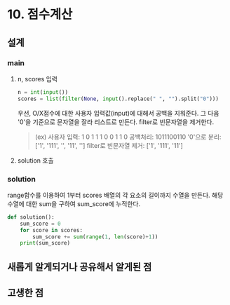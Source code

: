 # 10. 점수계산


## 설계
### main
1. n, scores 입력
    
    ```python
    n = int(input())
    scores = list(filter(None, input().replace(" ", "").split("0")))
    ```

    우선, O/X점수에 대한 사용자 입력값(input)에 대해서 공백을 지워준다. 그 다음 '0'을 기준으로 문자열을 잘라 리스트로 만든다. filter로 빈문자열을 제거한다.

    > (ex) 
    > 사용자 입력: 1 0 1 1 1 0 0 1 1 0
    > 공백처리: 1011100110
    > '0'으로 분리: ['1', '111', '', '11', '']
    > filter로 빈문자열 제거: ['1', '111', '11']

2. solution 호출 



### solution
range함수를 이용하여 1부터 scores 배열의 각 요소의 길이까지 수열을 만든다. 해당 수열에 대한 sum을 구하여 sum_score에 누적한다.
    
```python
def solution():
    sum_score = 0
    for score in scores:
        sum_score += sum(range(1, len(score)+1))
    print(sum_score)
```
  
  
## 새롭게 알게되거나 공유해서 알게된 점


## 고생한 점
